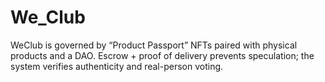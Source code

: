 # We_Club
WeClub is governed by “Product Passport” NFTs paired with physical products and a DAO. Escrow + proof of delivery prevents speculation; the system verifies authenticity and real-person voting.
